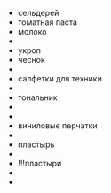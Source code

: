 - сельдерей
- томатная паста
- молоко
-
- укроп
- чеснок
-
- салфетки для техники
-
- тональник
-
-
- виниловые перчатки
-
- пластырь
-
- !!!пластыри
-
-